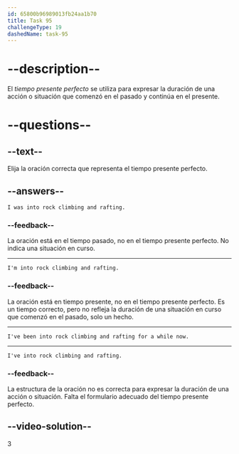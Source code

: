 ```yaml
---
id: 65800b96989013fb24aa1b70
title: Task 95
challengeType: 19
dashedName: task-95
---
```


# --description--

El *tiempo presente perfecto* se utiliza para expresar la duración de una acción o situación que comenzó en el pasado y continúa en el presente.

# --questions--

## --text--

Elija la oración correcta que representa el tiempo presente perfecto.

## --answers--

`I was into rock climbing and rafting.`

### --feedback--

La oración está en el tiempo pasado, no en el tiempo presente perfecto. No indica una situación en curso.

---

`I'm into rock climbing and rafting.`

### --feedback--

La oración está en tiempo presente, no en el tiempo presente perfecto. Es un tiempo correcto, pero no refleja la duración de una situación en curso que comenzó en el pasado, solo un hecho.

---

`I've been into rock climbing and rafting for a while now.`

---

`I've into rock climbing and rafting.`

### --feedback--

La estructura de la oración no es correcta para expresar la duración de una acción o situación. Falta el formulario adecuado del tiempo presente perfecto.

## --video-solution--

3
